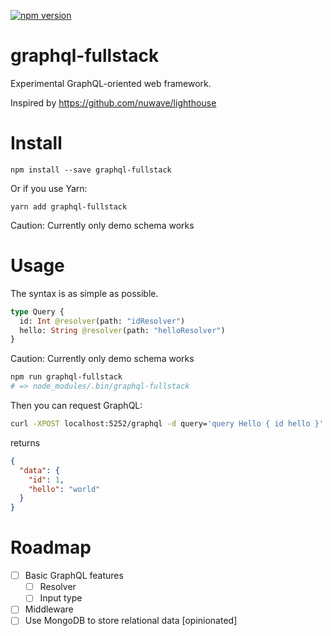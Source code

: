 [![npm version](https://badge.fury.io/js/graphql-fullstack.svg)](https://badge.fury.io/js/graphql-fullstack)

# graphql-fullstack

Experimental GraphQL-oriented web framework.

Inspired by https://github.com/nuwave/lighthouse

# Install

```
npm install --save graphql-fullstack
```

Or if you use Yarn:

```
yarn add graphql-fullstack
```

Caution: Currently only demo schema works

# Usage

The syntax is as simple as possible.

```graphql
type Query {
  id: Int @resolver(path: "idResolver")
  hello: String @resolver(path: "helloResolver")
}
```

Caution: Currently only demo schema works

```sh
npm run graphql-fullstack
# => node_modules/.bin/graphql-fullstack
```

Then you can request GraphQL:

```sh
curl -XPOST localhost:5252/graphql -d query='query Hello { id hello }'
```

returns

```json
{
  "data": {
    "id": 1,
    "hello": "world"
  }
}
```

# Roadmap

- [ ] Basic GraphQL features
  - [ ] Resolver
  - [ ] Input type
- [ ] Middleware
- [ ] Use MongoDB to store relational data [opinionated]

